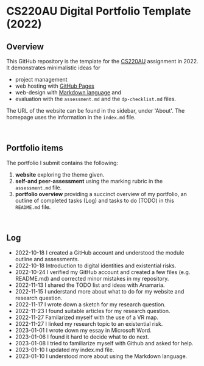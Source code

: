 # CS220AU Digital Portfolio Template (2022)
## Overview
This GitHub repository is the template for the [CS220AU](https://github.com/khofstadter/CS220AU) assignment in 2022. It demonstrates minimalistic ideas for 

- project management
- web hosting with [GitHub Pages](https://pages.github.com/) 
- web-design with [Markdown language](https://guides.github.com/features/mastering-markdown/) and
- evaluation with the `assessment.md` and the `dp-checklist.md` files. 

The URL of the website can be found in the sidebar, under 'About'. The homepage uses the information in the `index.md` file.

<br>

## Portfolio items
The portfolio I submit contains the following:

1. **website** exploring the theme given.
2. **self-and peer-assessment** using the marking rubric in the `assessment.md` file.
3. **portfolio overview** providing a succinct overview of my portfolio, an outline of completed tasks (Log) and tasks to do (TODO) in this `README.md` file.

<br>

## Log

- 2022-10-18 I created a GitHub account and understood the module outline and assessments.
- 2022-10-18 Introduction to digital identities and existential risks.
- 2022-10-24 I verified my GitHub account and created a few files (e.g. README.md) and corrected minor mistakes in my repository.
- 2022-11-13 I shared the TODO list and ideas with Anamaria.
- 2022-11-15 I understand more about what to do for my website and research question.
- 2022-11-17 I wrote down a sketch for my research question.
- 2022-11-23 I found suitable articles for my research question.
- 2022-11-27 Familarized myself with the use of a VR map.
- 2022-11-27 I linked my research topic to an existential risk.
- 2023-01-01 I wrote down my essay in Microsoft Word.
- 2023-01-06 I found it hard to decide what to do next.
- 2023-01-08 I tried to familiarize myself with Github and asked for help.
- 2023-01-10 I updated my index.md file.
- 2023-01-10 I understood more about using the Markdown language.

